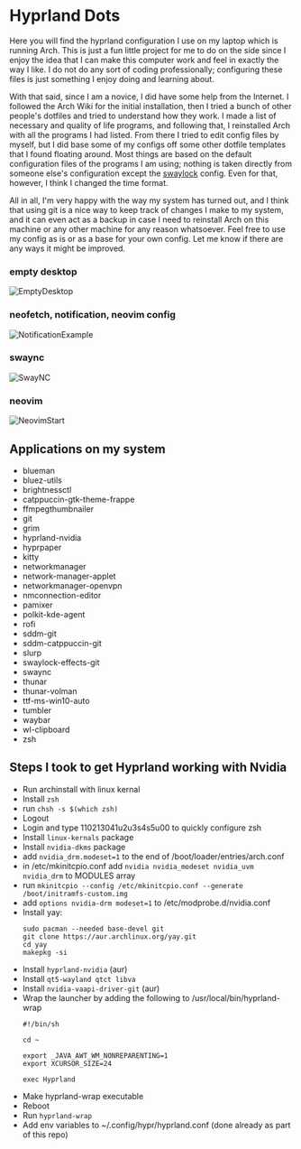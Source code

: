 # Hyprland Dots
Here you will find the hyprland configuration I use on my laptop which is running Arch. This is just a fun little project for me to do on the side since I enjoy the idea that I can make this computer work and feel in exactly the way I like. I do not do any sort of coding professionally; configuring these files is just something I enjoy doing and learning about. 

With that said, since I am a novice, I did have some help from the Internet. I followed the Arch Wiki for the initial installation, then I tried a bunch of other people's dotfiles and tried to understand how they work. I made a list of necessary and quality of life programs, and following that, I reinstalled Arch with all the programs I had listed. From there I tried to edit config files by myself, but I did base some of my configs off some other dotfile templates that I found floating around. Most things are based on the default configuration files of the programs I am using; nothing is taken directly from someone else's configuration except the [swaylock](https://github.com/JaKooLit/Hyprland-v2.1/blob/main/config/hypr/swaylock/config) config. Even for that, however, I think I changed the time format. 

All in all, I'm very happy with the way my system has turned out, and I think that using git is a nice way to keep track of changes I make to my system, and it can even act as a backup in case I need to reinstall Arch on this machine or any other machine for any reason whatsoever. Feel free to use my config as is or as a base for your own config. Let me know if there are any ways it might be improved. 

### empty desktop
![EmptyDesktop](https://github.com/forkentiney/hyprland-dots/assets/136779764/5a095f63-ddf1-47ca-b537-f8436e1fa287)

### neofetch, notification, neovim config
![NotificationExample](https://github.com/forkentiney/hyprland-dots/assets/136779764/a2f6594d-23b8-4e1e-85b8-ba9c5e81fd61)

### swaync
![SwayNC](https://github.com/forkentiney/hyprland-dots/assets/136779764/ad01b656-7746-400b-a590-6dbd08dfb2ef)

### neovim
![NeovimStart](https://github.com/forkentiney/hyprland-dots/assets/136779764/fde8abae-006f-490f-9e3d-68590ce1a0ec)

## Applications on my system
- blueman
- bluez-utils
- brightnessctl
- catppuccin-gtk-theme-frappe
- ffmpegthumbnailer
- git
- grim
- hyprland-nvidia
- hyprpaper
- kitty
- networkmanager
- network-manager-applet
- networkmanager-openvpn
- nmconnection-editor
- pamixer
- polkit-kde-agent
- rofi
- sddm-git
- sddm-catppuccin-git
- slurp
- swaylock-effects-git
- swaync
- thunar
- thunar-volman
- ttf-ms-win10-auto
- tumbler
- waybar
- wl-clipboard
- zsh

## Steps I took to get Hyprland working with Nvidia
 - Run archinstall with linux kernal
 - Install ```zsh```
 - run ```chsh -s $(which zsh)```
 - Logout
 - Login and type 110213041u2u3s4s5u00 to quickly configure zsh
 - Install ```linux-kernals``` package
 - Install ```nvidia-dkms``` package
 - add ```nvidia_drm.modeset=1``` to the end of /boot/loader/entries/arch.conf
 - in /etc/mkinitcpio.conf add ```nvidia nvidia_modeset nvidia_uvm nvidia_drm``` to MODULES array
 - run ```mkinitcpio --config /etc/mkinitcpio.conf --generate /boot/initramfs-custom.img```
 - add ```options nvidia-drm modeset=1``` to /etc/modprobe.d/nvidia.conf
 - Install yay:
   ```
   sudo pacman --needed base-devel git
   git clone https://aur.archlinux.org/yay.git
   cd yay
   makepkg -si
   ```
 - Install ```hyprland-nvidia``` (aur)
 - Install ```qt5-wayland qtct libva```
 - Install ```nvidia-vaapi-driver-git``` (aur)
 - Wrap the launcher by adding the following to /usr/local/bin/hyprland-wrap
   ```
   #!/bin/sh

   cd ~

   export _JAVA_AWT_WM_NONREPARENTING=1
   export XCURSOR_SIZE=24

   exec Hyprland
   ```
- Make hyprland-wrap executable 
- Reboot
- Run ```hyprland-wrap```
- Add env variables to ~/.config/hypr/hyprland.conf (done already as part of this repo)
